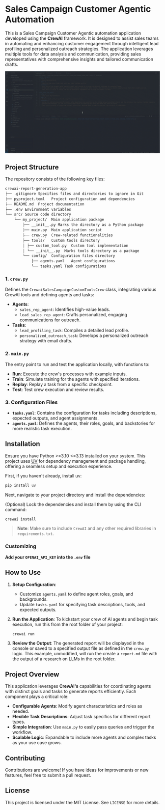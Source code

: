 # Sales Campaign Customer Agentic Automation

This is a Sales Campaign Customer Agentic automation application developed using the **CrewAI** framework. It is designed to assist sales teams in automating and enhancing customer engagement through intelligent lead profiling and personalized outreach strategies. The application leverages multiple tools for data analysis and communication, providing sales representatives with comprehensive insights and tailored communication drafts.

![](https://github.com/vinodvpillai/crewai_sales_campaign_custom_tools/blob/master/resources/output.gif)
## Project Structure

The repository consists of the following key files:

```bash
crewai-report-generation-app
├── .gitignore Specifies files and directories to ignore in Git
├── pyproject.toml   Project configuration and dependencies
├── README.md  Project documentation
├── .env Environment variables
└── src/ Source code directory
    └── my_project/  Main application package
        ├── __init__.py Marks the directory as a Python package
        ├── main.py  Main application script
        ├── crew.py  Crew-related functionalities
        ├── tools/   Custom tools directory
        │ ├── custom_tool.py  Custom tool implementation
        │ └── __init__.py  Marks tools directory as a package
        └── config/  Configuration files directory
            ├── agents.yaml   Agent configurations
            └── tasks.yaml Task configurations
```
### 1. `crew.py`
Defines the `CrewaiSalesCampaignCustomToolsCrew` class, integrating various CrewAI tools and defining agents and tasks:
- **Agents**:
  - `sales_rep_agent`: Identifies high-value leads.
  - `lead_sales_rep_agent`: Crafts personalized, engaging communications for outreach.
- **Tasks**:
  - `lead_profiling_task`: Compiles a detailed lead profile.
  - `personalized_outreach_task`: Develops a personalized outreach strategy with email drafts.

### 2. `main.py`
The entry point to run and test the application locally, with functions to:
- **Run**: Execute the crew's processes with example inputs.
- **Train**: Simulate training for the agents with specified iterations.
- **Replay**: Replay a task from a specific checkpoint.
- **Test**: Test crew execution and review results.

### 3. Configuration Files
- **`tasks.yaml`**: Contains the configuration for tasks including descriptions, expected outputs, and agent assignments.
- **`agents.yaml`**: Defines the agents, their roles, goals, and backstories for more realistic task execution.


## Installation

Ensure you have Python >=3.10 <=3.13 installed on your system. This project uses [UV](https://docs.astral.sh/uv/) for dependency management and package handling, offering a seamless setup and execution experience.

First, if you haven't already, install uv:

```bash
pip install uv
```

Next, navigate to your project directory and install the dependencies:

(Optional) Lock the dependencies and install them by using the CLI command:
```bash
crewai install
```

> **Note**: Make sure to include `CrewAI` and any other required libraries in `requirements.txt`.

### Customizing

**Add your `OPENAI_API_KEY` into the `.env` file**

## How to Use

1. **Setup Configuration**:
   - Customize `agents.yaml` to define agent roles, goals, and backgrounds.
   - Update `tasks.yaml` for specifying task descriptions, tools, and expected outputs.

2. **Run the Application**:
   To kickstart your crew of AI agents and begin task execution, run this from the root folder of your project:

   ```bash
   crewai run
   ```

3. **Review the Output**:
   The generated report will be displayed in the console or saved to a specified output file as defined in the `crew.py` logic.
   This example, unmodified, will run the create a `report.md` file with the output of a research on LLMs in the root folder.

## Project Overview

This application leverages **CrewAI's** capabilities for coordinating agents with distinct goals and tasks to generate reports efficiently. Each component plays a critical role:

- **Configurable Agents**: Modify agent characteristics and roles as needed.
- **Flexible Task Descriptions**: Adjust task specifics for different report types.
- **Simple Integration**: Use `main.py` to easily pass queries and trigger the workflow.
- **Scalable Logic**: Expandable to include more agents and complex tasks as your use case grows.

## Contributing

Contributions are welcome! If you have ideas for improvements or new features, feel free to submit a pull request.

## License

This project is licensed under the MIT License. See `LICENSE` for more details.

